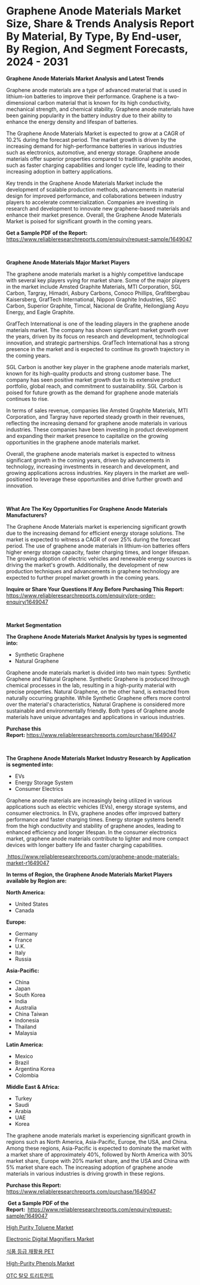 <p><h1>Graphene Anode Materials Market Size, Share & Trends Analysis Report By Material, By Type, By End-user, By Region, And Segment Forecasts, 2024 - 2031</h1></p><p><strong>Graphene Anode Materials Market Analysis and Latest Trends</strong></p>
<p><p>Graphene anode materials are a type of advanced material that is used in lithium-ion batteries to improve their performance. Graphene is a two-dimensional carbon material that is known for its high conductivity, mechanical strength, and chemical stability. Graphene anode materials have been gaining popularity in the battery industry due to their ability to enhance the energy density and lifespan of batteries.</p><p>The Graphene Anode Materials Market is expected to grow at a CAGR of 10.2% during the forecast period. The market growth is driven by the increasing demand for high-performance batteries in various industries such as electronics, automotive, and energy storage. Graphene anode materials offer superior properties compared to traditional graphite anodes, such as faster charging capabilities and longer cycle life, leading to their increasing adoption in battery applications.</p><p>Key trends in the Graphene Anode Materials Market include the development of scalable production methods, advancements in material design for improved performance, and collaborations between industry players to accelerate commercialization. Companies are investing in research and development to innovate new graphene-based materials and enhance their market presence. Overall, the Graphene Anode Materials Market is poised for significant growth in the coming years.</p></p>
<p><strong>Get a Sample PDF of the Report:&nbsp;</strong> <a href="https://www.reliableresearchreports.com/enquiry/request-sample/1649047">https://www.reliableresearchreports.com/enquiry/request-sample/1649047</a></p>
<p>&nbsp;</p>
<p><strong>Graphene Anode Materials Major Market Players</strong></p>
<p><p>The graphene anode materials market is a highly competitive landscape with several key players vying for market share. Some of the major players in the market include Amsted Graphite Materials, MTI Corporation, SGL Carbon, Targray, Himadri, Asbury Carbons, Conoco Phillips, Grafitbergbau Kaisersberg, GrafTech International, Nippon Graphite Industries, SEC Carbon, Superior Graphite, Timcal, Nacional de Grafite, Heilongjiang Aoyu Energy, and Eagle Graphite.</p><p>GrafTech International is one of the leading players in the graphene anode materials market. The company has shown significant market growth over the years, driven by its focus on research and development, technological innovation, and strategic partnerships. GrafTech International has a strong presence in the market and is expected to continue its growth trajectory in the coming years.</p><p>SGL Carbon is another key player in the graphene anode materials market, known for its high-quality products and strong customer base. The company has seen positive market growth due to its extensive product portfolio, global reach, and commitment to sustainability. SGL Carbon is poised for future growth as the demand for graphene anode materials continues to rise.</p><p>In terms of sales revenue, companies like Amsted Graphite Materials, MTI Corporation, and Targray have reported steady growth in their revenues, reflecting the increasing demand for graphene anode materials in various industries. These companies have been investing in product development and expanding their market presence to capitalize on the growing opportunities in the graphene anode materials market.</p><p>Overall, the graphene anode materials market is expected to witness significant growth in the coming years, driven by advancements in technology, increasing investments in research and development, and growing applications across industries. Key players in the market are well-positioned to leverage these opportunities and drive further growth and innovation.</p></p>
<p>&nbsp;</p>
<p><strong>What Are The Key Opportunities For Graphene Anode Materials Manufacturers?</strong></p>
<p><p>The Graphene Anode Materials market is experiencing significant growth due to the increasing demand for efficient energy storage solutions. The market is expected to witness a CAGR of over 25% during the forecast period. The use of graphene anode materials in lithium-ion batteries offers higher energy storage capacity, faster charging times, and longer lifespan. The growing adoption of electric vehicles and renewable energy sources is driving the market's growth. Additionally, the development of new production techniques and advancements in graphene technology are expected to further propel market growth in the coming years.</p></p>
<p><strong>Inquire or Share Your Questions If Any Before Purchasing This Report:</strong> <a href="https://www.reliableresearchreports.com/enquiry/pre-order-enquiry/1649047">https://www.reliableresearchreports.com/enquiry/pre-order-enquiry/1649047</a></p>
<p>&nbsp;</p>
<p><strong>Market Segmentation</strong></p>
<p><strong>The Graphene Anode Materials Market Analysis by types is segmented into:</strong></p>
<p><ul><li>Synthetic Graphene</li><li>Natural Graphene</li></ul></p>
<p><p>Graphene anode materials market is divided into two main types: Synthetic Graphene and Natural Graphene. Synthetic Graphene is produced through chemical processes in the lab, resulting in a high-purity material with precise properties. Natural Graphene, on the other hand, is extracted from naturally occurring graphite. While Synthetic Graphene offers more control over the material's characteristics, Natural Graphene is considered more sustainable and environmentally friendly. Both types of Graphene anode materials have unique advantages and applications in various industries.</p></p>
<p><strong>Purchase this Report:&nbsp;</strong><a href="https://www.reliableresearchreports.com/purchase/1649047">https://www.reliableresearchreports.com/purchase/1649047</a></p>
<p>&nbsp;</p>
<p><strong>The Graphene Anode Materials Market Industry Research by Application is segmented into:</strong></p>
<p><ul><li>EVs</li><li>Energy Storage System</li><li>Consumer Electrics</li></ul></p>
<p><p>Graphene anode materials are increasingly being utilized in various applications such as electric vehicles (EVs), energy storage systems, and consumer electronics. In EVs, graphene anodes offer improved battery performance and faster charging times. Energy storage systems benefit from the high conductivity and stability of graphene anodes, leading to enhanced efficiency and longer lifespan. In the consumer electronics market, graphene anode materials contribute to lighter and more compact devices with longer battery life and faster charging capabilities.</p></p>
<p><a href="https://www.reliableresearchreports.com/graphene-anode-materials-market-r1649047">&nbsp;https://www.reliableresearchreports.com/graphene-anode-materials-market-r1649047</a></p>
<p><strong>In terms of Region, the Graphene Anode Materials Market Players available by Region are:</strong></p>
<p>
    <p> <strong> North America: </strong>
        <ul>
            <li>United States</li>
            <li>Canada</li>
        </ul>
        </p> 
    <p> <strong> Europe: </strong>
        <ul>
            <li>Germany</li>
            <li>France</li>
            <li>U.K.</li>
            <li>Italy</li>
            <li>Russia</li>
        </ul>
        </p> 
    <p> <strong> Asia-Pacific: </strong>
        <ul>
            <li>China</li>
            <li>Japan</li>
            <li>South Korea</li>
            <li>India</li>
            <li>Australia</li>
            <li>China Taiwan</li>
            <li>Indonesia</li>
            <li>Thailand</li>
            <li>Malaysia</li>
        </ul>
        </p> 
    <p> <strong> Latin America: </strong>
        <ul>
            <li>Mexico</li>
            <li>Brazil</li>
            <li>Argentina Korea</li>
            <li>Colombia</li>
        </ul>
        </p> 
    <p> <strong> Middle East & Africa: </strong>
        <ul>
            <li>Turkey</li>
            <li>Saudi</li>
            <li>Arabia</li>
            <li>UAE</li>
            <li>Korea</li>
        </ul>
    </p>
    </p>
<p><p>The graphene anode materials market is experiencing significant growth in regions such as North America, Asia-Pacific, Europe, the USA, and China. Among these regions, Asia-Pacific is expected to dominate the market with a market share of approximately 40%, followed by North America with 30% market share, Europe with 20% market share, and the USA and China with 5% market share each. The increasing adoption of graphene anode materials in various industries is driving growth in these regions.</p></p>
<p><strong>Purchase this Report: </strong><a href="https://www.reliableresearchreports.com/purchase/1649047">https://www.reliableresearchreports.com/purchase/1649047</a></p>
<p>&nbsp;<strong>Get a Sample PDF of the Report:&nbsp;&nbsp;</strong><a href="https://www.reliableresearchreports.com/enquiry/request-sample/1649047">https://www.reliableresearchreports.com/enquiry/request-sample/1649047</a></p>
<p><strong></strong></p>
<p><p><a href="https://github.com/angelajermaine/Market-Research-Report-List-3/blob/main/high-purity-toluene-market.md">High Purity Toluene Market</a></p><p><a href="https://issuu.com/reportprime-2/docs/electronic-digital-magnifiers-market-size-2030.ppt">Electronic Digital Magnifiers Market</a></p><p><a href="https://github.com/lzuwsfreyoq70/Market-Research-Report-List-2/blob/main/3329811103916.md">식품 등급 재활용 PET</a></p><p><a href="https://github.com/beatblasta/Market-Research-Report-List-3/blob/main/high-purity-phenols-market.md">High-Purity Phenols Market</a></p><p><a href="https://github.com/TrevorKruvalis5678/Market-Research-Report-List-2/blob/main/5360170103917.md">OTC 탈모 트리트먼트</a></p></p>